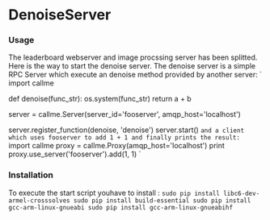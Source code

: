 
# DenoiseServer


### Usage

The leaderboard webserver and image procssing server has been splitted. Here is the way to start the denoise server.
The denoise server is a simple RPC Server which execute an denoise method provided by another server:
`
  import callme

  def denoise(func_str):
      os.system(func_str)
      return a + b

  server = callme.Server(server_id='fooserver',
                       amqp_host='localhost')

  server.register_function(denoise, 'denoise')
  server.start()
`
and a client which uses fooserver to add 1 + 1 and finally prints the result:
`
  import callme
  proxy = callme.Proxy(amqp_host='localhost')
  print proxy.use_server('fooserver').add(1, 1)
`

### Installation

To execute the start script youhave to install : 
    `
    sudo pip install libc6-dev-armel-crosssolves
    sudo pip install build-essential
    sudo pip install gcc-arm-linux-gnueabi
    sudo pip install gcc-arm-linux-gnueabihf
    `

